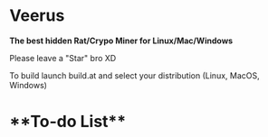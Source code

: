 # Veerus
**The best hidden Rat/Crypo Miner for Linux/Mac/Windows**

Please leave a "Star" bro XD

To build launch build.at and select your distribution (Linux, MacOS, Windows)



<h1>**To-do List**</h1>
